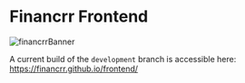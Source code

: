# Financrr Frontend
![financrrBanner](https://github.com/financrr/frontend/assets/48297101/4ce75df4-ab44-4e71-a200-69fc0c3522cb)

A current build of the `development` branch is accessible here: https://financrr.github.io/frontend/
